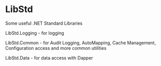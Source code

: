 # LibStd
Some useful .NET Standard Libraries

LibStd.Logging - for logging

LibStd.Common - for Audit Logging, AutoMapping, Cache Management, Configuration access and more common utilities

LibStd.Data - for data access with Dapper 
